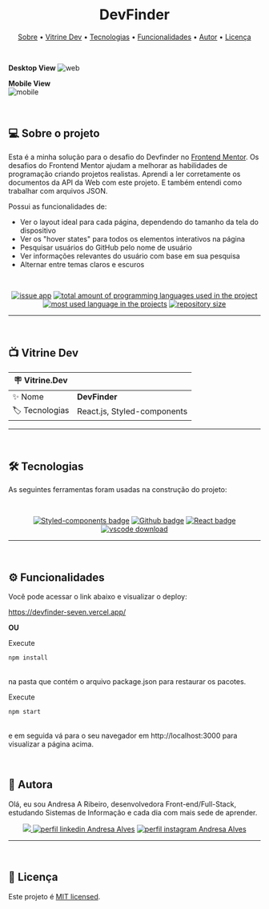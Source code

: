 <h1 align="center"> 
	 DevFinder
</h1>

<p align="center">
 <a href="#-sobre-o-projeto">Sobre</a> •
 <a href="#-vitrine-dev">Vitrine Dev</a> •
 <a href="#-tecnologias">Tecnologias</a> •
 <a href="#-funcionalidades">Funcionalidades</a> •
 <a href="#-autor">Autor</a> • 
 <a href="#-licença">Licença</a>
</p>

&nbsp;

**Desktop View**
![web](https://user-images.githubusercontent.com/94997593/224514310-9d3c2b2f-8063-49ae-ac21-ffa15b746439.png)


**Mobile View** <br/>
![mobile](https://user-images.githubusercontent.com/94997593/224514424-8a5a7962-77fa-4f40-b134-f82d002c9d29.png)

&nbsp;
<a id="-sobre-o-projeto"></a>

## 💻 Sobre o projeto

Esta é a minha solução para o desafio do Devfinder no [Frontend Mentor](https://www.frontendmentor.io/challenges/github-user-search-app-Q09YOgaH6). Os desafios do Frontend Mentor ajudam a melhorar as habilidades de programação criando projetos realistas.
Aprendi a ler corretamente os documentos da API da Web com este projeto. E também entendi como trabalhar com arquivos JSON.


Possui as funcionalidades de:

- Ver o layout ideal para cada página, dependendo do tamanho da tela do dispositivo
- Ver os "hover states" para todos os elementos interativos na página
- Pesquisar usuários do GitHub pelo nome de usuário
- Ver informações relevantes do usuário com base em sua pesquisa
- Alternar entre temas claros e escuros

&nbsp;

<p align="center">
  <a href="https://github.com/Andresa-Alves-Ribeiro/devfinder/issues"><img src="https://img.shields.io/github/issues/Andresa-Alves-Ribeiro/devfinder" alt="issue app" /></a>
  <a href="https://github.com/Andresa-Alves-Ribeiro/devfinder"><img src="https://img.shields.io/github/languages/count/Andresa-Alves-Ribeiro/devfinder" alt="total amount of programming languages used in the project" /></a>
  <a href="https://github.com/Andresa-Alves-Ribeiro/devfinder"><img src="https://img.shields.io/github/languages/top/Andresa-Alves-Ribeiro/devfinder" alt="most used language in the projects" /></a>
  <a href="https://github.com/Andresa-Alves-Ribeiro/devfinder"><img src="https://img.shields.io/github/repo-size/Andresa-Alves-Ribeiro/devfinder" alt="repository size" /></a>
<p>

---

&nbsp;
<a id="-vitrine-dev"></a>

## 📺 Vitrine Dev

| :placard: Vitrine.Dev |                                                                                                                                                    |
| --------------------- | -------------------------------------------------------------------------------------------------------------------------------------------------- |
| :sparkles: Nome       | **DevFinder**                                                  |
| :label: Tecnologias   | React.js, Styled-components |

---

&nbsp;
<a id="-tecnologias"></a>

## 🛠 Tecnologias

As seguintes ferramentas foram usadas na construção do projeto:

&nbsp;

<p align="center">
  <a href= "https://www.styled-components.com/"><img alt="Styled-components badge" src="https://img.shields.io/static/v1?logoWidth=15&logoColor=FFC0CB&logo=styled-components&label=Style&message=Styled-Components&color=FFC0CB"></a>
  <a href= "https://docs.github.com/en/rest?apiVersion=2022-11-28"><img alt="Github badge" src="https://img.shields.io/static/v1?logoWidth=15&logoColor=3178c6&logo=github&label=Language&message=Github API&color=3178c6"></a>
  <a href= "https://reactjs.org/"><img alt="React badge" src="https://img.shields.io/static/v1?logoWidth=15&logoColor=61dafb&logo=React&label=Framework&message=React.js&color=61dafb"></a>
  <a href= "https://code.visualstudio.com/download"><img alt="vscode download" src="https://img.shields.io/static/v1?logoWidth=15&logoColor=007ACC&logo=Visual Studio Code&label=IDE&message=Visual Studio Code&color=007ACC"></a>
</p>

---


&nbsp;
<a id="-funcionalidades"></a>

## ⚙️ Funcionalidades

Você pode acessar o link abaixo e visualizar o deploy:

https://devfinder-seven.vercel.app/

**OU**

Execute </br>
```bash
npm install
```
</br>
na pasta que contém o arquivo package.json para restaurar os pacotes. </br>

Execute
```bash
npm start
```
</br>
e em seguida vá para o seu navegador em http://localhost:3000 para visualizar a página acima.

&nbsp;
<a id="-autor"></a>

## 🦸 Autora

Olá, eu sou Andresa A Ribeiro, desenvolvedora Front-end/Full-Stack, estudando Sistemas de Informação e cada dia com mais sede de aprender.

<p align="center">
  <a href="mailto:andresa_15ga@hotmail.com"><img src="https://img.shields.io/static/v1?logoWidth=15&logoColor=ff69b4&logo=gmail&label=Outlook&message=andresa_15ga@hotmail.com&color=ff69b4" target="_blank">
  <a href= "https://www.linkedin.com/in/andresa-alves-ribeiro/"><img alt="perfil linkedin Andresa Alves" src="https://img.shields.io/static/v1?logoWidth=15&logoColor=0A66C2&logo=LinkedIn&label=LinkedIn&message=andresa-alves-ribeiro&color=0A66C2"></a>
  <a href= "https://www.instagram.com/dresa.alves/"><img alt="perfil instagram Andresa Alves" src="https://img.shields.io/static/v1?logoWidth=15&logoColor=E4405F&logo=Instagram&label=Instagram&message=@dresa.alves&color=E4405F"></a>
</p>

---

&nbsp;
<a id="-licença"></a>

## 📝 Licença

Este projeto é [MIT licensed](./LICENSE).
